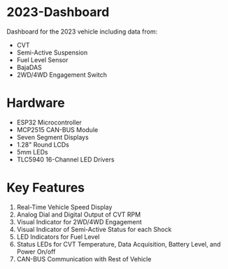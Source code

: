 # 2023-Dashboard

Dashboard for the 2023 vehicle including data from:
* CVT
* Semi-Active Suspension
* Fuel Level Sensor
* BajaDAS
* 2WD/4WD Engagement Switch

# Hardware

* ESP32 Microcontroller
* MCP2515 CAN-BUS Module
* Seven Segment Displays
* 1.28" Round LCDs
* 5mm LEDs
* TLC5940 16-Channel LED Drivers

# Key Features

1. Real-Time Vehicle Speed Display
2. Analog Dial and Digital Output of CVT RPM
3. Visual Indicator for 2WD/4WD Engagement
4. Visual Indicator of Semi-Active Status for each Shock
5. LED Indicators for Fuel Level
6. Status LEDs for CVT Temperature, Data Acquisition, Battery Level, and Power On/off
7. CAN-BUS Communication with Rest of Vehicle
